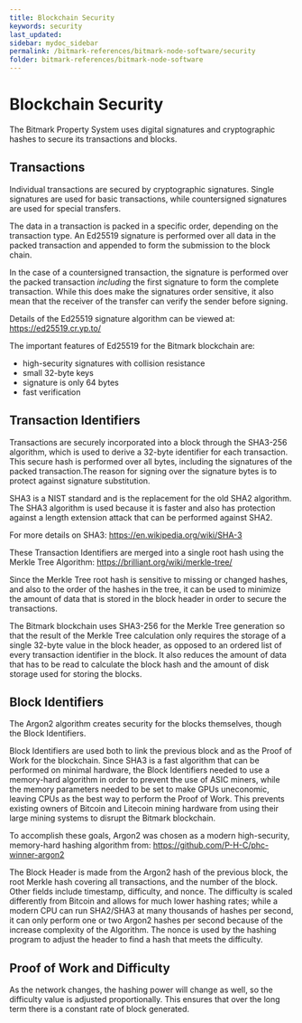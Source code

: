 ```yaml
---
title: Blockchain Security
keywords: security
last_updated: 
sidebar: mydoc_sidebar
permalink: /bitmark-references/bitmark-node-software/security
folder: bitmark-references/bitmark-node-software
---
```


# Blockchain Security

The Bitmark Property System uses digital signatures and cryptographic
hashes to secure its transactions and blocks.

## Transactions

Individual transactions are secured by cryptographic
signatures. Single signatures are used for basic transactions, while
countersigned signatures are used for special transfers.

The data in a transaction is packed in a specific order, depending on
the transaction type.  An Ed25519 signature is performed over all data
in the packed transaction and appended to form the submission to the
block chain.

In the case of a countersigned transaction, the signature is performed
over the packed transaction *including* the first signature to form
the complete transaction.  While this does make the signatures order
sensitive, it also mean that the receiver of the transfer can verify
the sender before signing.

Details of the Ed25519 signature algorithm can be viewed at: https://ed25519.cr.yp.to/

The important features of Ed25519 for the Bitmark blockchain are:
* high-security signatures with collision resistance
* small 32-byte keys
* signature is only 64 bytes
* fast verification

## Transaction Identifiers

Transactions are securely incorporated into a block through the
SHA3-256 algorithm, which is used to derive a 32-byte identifier for
each transaction.  This secure hash is performed over all bytes,
including the signatures of the packed transaction.The reason for signing over the signature bytes is to protect against
signature substitution.

SHA3 is a NIST
standard and is the replacement for the old SHA2 algorithm.
The SHA3 algorithm is used because it is faster and also
has protection against a length extension attack that can be
performed against SHA2.

For more details on SHA3: https://en.wikipedia.org/wiki/SHA-3

These Transaction Identifiers are merged into a single root hash using
the Merkle Tree Algorithm: https://brilliant.org/wiki/merkle-tree/

Since the Merkle Tree root hash is sensitive to missing or changed
hashes, and also to the order of the hashes in the tree, it can be used
to minimize the amount of data that is stored in the block header in order to
secure the transactions.  

The Bitmark blockchain uses SHA3-256 for the
Merkle Tree generation so that the result of the Merkle Tree
calculation only requires the storage of a single 32-byte value
in the block header, as opposed to an ordered list of every transaction
identifier in the block.  It also reduces the amount of data that has to be
read to calculate the block hash and the amount of disk storage used for
storing the blocks.

## Block Identifiers

The Argon2 algorithm creates security for the blocks themselves,
though the Block Identifiers.

Block Identifiers are used both to link the previous block and as the
Proof of Work for the blockchain.  Since SHA3 is a fast algorithm
that can be performed on minimal hardware, the Block Identifiers needed to use a
memory-hard algorithm in order to prevent the use of
ASIC miners, while the memory parameters needed to be set to make GPUs uneconomic,
leaving CPUs as the best way to perform the Proof of Work. This
prevents existing owners of Bitcoin and Litecoin mining hardware from
using their large mining systems to disrupt the Bitmark blockchain.

To accomplish these goals, Argon2 was chosen as a modern high-security, memory-hard hashing
algorithm from: https://github.com/P-H-C/phc-winner-argon2

The Block Header is made from the Argon2 hash of the previous block,
the root Merkle hash covering all transactions, and the number of the
block.  Other fields include timestamp, difficulty, and nonce.  The
difficulty is scaled differently from Bitcoin and allows for much
lower hashing rates; while a modern CPU can run SHA2/SHA3 at many
thousands of hashes per second, it can only perform one or two Argon2
hashes per second because of the increase complexity of the Algorithm.
The nonce is used by the hashing program to adjust the header to find a hash that
meets the difficulty.

## Proof of Work and Difficulty

As the network changes, the hashing power will change as well, so the
difficulty value is adjusted proportionally. This ensures that
over the long term there is a constant rate of block generated.
